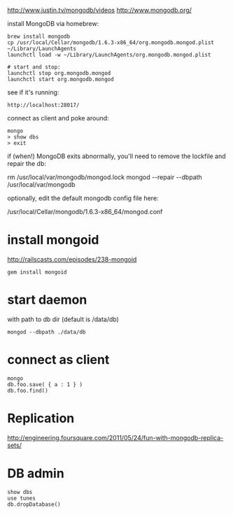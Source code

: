 http://www.justin.tv/mongodb/videos
http://www.mongodb.org/

install MongoDB via homebrew:

    brew install mongodb
    cp /usr/local/Cellar/mongodb/1.6.3-x86_64/org.mongodb.mongod.plist ~/Library/LaunchAgents
    launchctl load -w ~/Library/LaunchAgents/org.mongodb.mongod.plist

    # start and stop:
    launchctl stop org.mongodb.mongod
    launchctl start org.mongodb.mongod

see if it's running:

    http://localhost:28017/

connect as client and poke around:

    mongo
    > show dbs
    > exit

if (when!) MongoDB exits abnormally, you'll need to remove the lockfile and repair the db:

   rm /usr/local/var/mongodb/mongod.lock
   mongod --repair --dbpath /usr/local/var/mongodb

optionally, edit the default mongodb config file here:

  /usr/local/Cellar/mongodb/1.6.3-x86_64/mongod.conf

# install mongoid

http://railscasts.com/episodes/238-mongoid

    gem install mongoid

# start daemon 

with path to db dir (default is /data/db)

    mongod --dbpath ./data/db


# connect as client

    mongo
    db.foo.save( { a : 1 } )
    db.foo.find()
    
# Replication

http://engineering.foursquare.com/2011/05/24/fun-with-mongodb-replica-sets/

# DB admin

    show dbs
    use tunes
    db.dropDatabase()
    